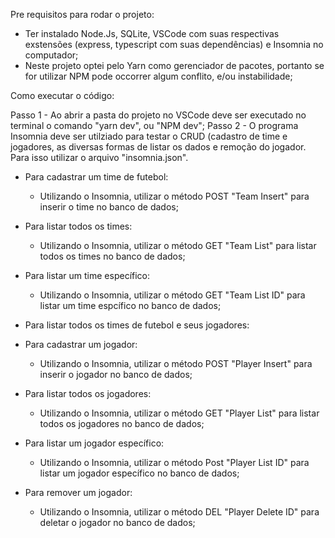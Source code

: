Pre requisitos para rodar o projeto:

- Ter instalado Node.Js, SQLite, VSCode com suas respectivas exstensões (express, typescript com suas dependências) e Insomnia no computador;
- Neste projeto optei pelo Yarn como gerenciador de pacotes, portanto se for utilizar NPM pode occorrer algum conflito, e/ou instabilidade;


Como executar o código:

Passo 1 - Ao abrir a pasta do projeto no VSCode deve ser executado no terminal o comando "yarn dev", ou "NPM dev";
Passo 2 - O programa Insomnia deve ser utilziado para testar o CRUD (cadastro de time e jogadores, as diversas formas de listar os dados e remoção do jogador. Para isso utilizar o arquivo "insomnia.json".

- Para cadastrar um time de futebol:
  - Utilizando o Insomnia, utilizar o método POST "Team Insert" para inserir o time no banco de dados;
- Para listar todos os times:
  - Utilizando o Insomnia, utilizar o método GET "Team List" para listar todos os times no banco de dados;
- Para listar um time específico:
  - Utilizando o Insomnia, utilizar o método GET "Team List ID" para listar um time espcífico no banco de dados;   
- Para listar todos os times de futebol e seus jogadores:

- Para cadastrar um jogador:
  - Utilizando o Insomnia, utilizar o método POST "Player Insert" para inserir o jogador no banco de dados;
- Para listar todos os jogadores:
  - Utilizando o Insomnia, utilizar o método GET "Player List" para listar todos os jogadores no banco de dados;
- Para listar um jogador específico:
  - Utilizando o Insomnia, utilizar o método Post "Player List ID" para listar um jogador específico no banco de dados;
- Para remover um jogador:
  - Utilizando o Insomnia, utilizar o método DEL "Player Delete ID" para deletar o jogador no banco de dados;